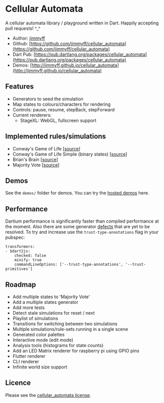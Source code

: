 # Cellular Automata
  
A cellular automata library / playground written in Dart. Happily accepting pull requests! ^_^
 
 * Author: [jimmyff](https://github.com/jimmyff)
 * Github: [https://github.com/jimmyff/cellular_automata](https://github.com/jimmyff/cellular_automata)
 * Dart Pub: [https://pub.dartlang.org/packages/cellular_automata](https://pub.dartlang.org/packages/cellular_automata)
 * Demos: [http://jimmyff.github.io/cellular_automata](http://jimmyff.github.io/cellular_automata)
  
## Features

 * Generators to seed the simulation
 * Map states to colours/characters for rendering
 * Controls: pause, resume, stepBack, stepForward
 * Current renderers:
   * StageXL: WebGL, fullscreen support
  
## Implemented rules/simulations
  
 * Conway's Game of Life [[source](https://github.com/jimmyff/cellular_automata/blob/master/lib/src/rules/game_of_life.dart)]
 * Conway's Game of Life Simple (binary states) [[source](https://github.com/jimmyff/cellular_automata/blob/master/lib/src/rules/game_of_life_simple.dart)]
 * Brian's Brain [[source](https://github.com/jimmyff/cellular_automata/blob/master/lib/src/rules/brians_brain.dart)]
 * Majority Vote [[source](https://github.com/jimmyff/cellular_automata/blob/master/lib/src/rules/majority_vote.dart)]
  
## Demos
  
See the `demos/` folder for demos. You can try the [hosted demos](http://jimmyff.github.io/cellular_automata) here.
  
## Performance

Dartium performance is significantly faster than compiled performance at the moment. Also there are some generator [defects](https://github.com/dart-lang/sdk/issues/30049) that are yet to be resolved. To try and increase use the `trust-type-annotations` flag in your pubspec:

```
transformers:
- $dart2js:
    checked: false
    minify: true
    commandLineOptions: ['--trust-type-annotations', '--trust-primitives']

```
  
## Roadmap

 * Add multiple states to 'Majority Vote'
 * Add a multiple states generator
 * Add more tests
 * Detect stale simulations for reset / next
 * Playlist of simulations
 * Transitions for switching between two simulations
 * Multiple simulations/rule-sets running in a single scene
 * Generated color palettes
 * Interactive mode (edit mode)
 * Analysis tools (histograms for state counts)
 * Add an LED Matrix renderer for raspberry pi using GPIO pins
 * Flutter renderer
 * CLI renderer
 * Infinite world size support
  
## Licence
   
Please see the [cellular_automata license](https://github.com/jimmyff/cellular_automata/blob/master/LICENSE).